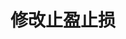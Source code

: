 ---
title: 修改止盈止损
position_number: 12
type: post
description: /future/trade/v1/entrust/update-profit-stop
remark: Content-Type = application/x-www-form-urlencoded && application/json
parameters:
  - name: profitId
    type: integer
    mandatory: true
    default: N/A
    description: 止盈止损id
    ranges:
  - name: triggerProfitPrice
    type: number
    mandatory: false
    default: N/A
    description: 止盈触发价s
    ranges:
  - name: triggerStopPrice
    type: number
    mandatory: false
    default: N/A
    description: 止损触发价
    ranges:
content_markdown: |-

               #### **限流规则**

               200/s/apikey
right_code_blocks:
  - code_block: |-
      {
        "error": {
          "code": "",
          "msg": ""
        },
        "msgInfo": "",
        "result": {},
        "returnCode": 0
      }
    title: Response
    language: json
---